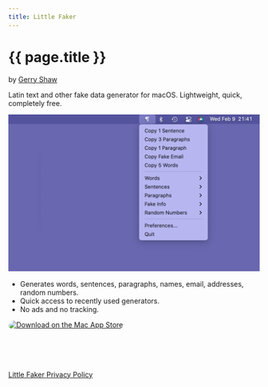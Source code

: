 ```yaml
---
title: Little Faker
---
```


# {{ page.title }}

by [Gerry Shaw](/)

Latin text and other fake data generator for macOS. Lightweight, quick, completely free.

<img alt="Screenshot of Little Faker" src="screenshot.png" style="max-width: 100%">

- Generates words, sentences, paragraphs, names, email, addresses, random numbers.
- Quick access to recently used generators.
- No ads and no tracking.

<a href="https://apps.apple.com/us/app/little-faker/id1609309817?mt=12&amp;itsct=apps_box_badge&amp;itscg=30200" style="display: inline-block; overflow: hidden; border-top-left-radius: 13px; border-top-right-radius: 13px; border-bottom-right-radius: 13px; border-bottom-left-radius: 13px; width: 250px; height: 83px;"><img src="https://tools.applemediaservices.com/api/badges/download-on-the-mac-app-store/black/en-us?size=250x83&amp;releaseDate=1294876800&h=fcac83a20b6f82ca11c44246af8b8afe" alt="Download on the Mac App Store" style="border-top-left-radius: 13px; border-top-right-radius: 13px; border-bottom-right-radius: 13px; border-bottom-left-radius: 13px; width: 250px; height: 83px;"></a>

[Little Faker Privacy Policy](/littlefaker/privacy)
